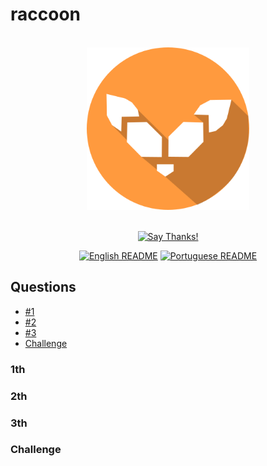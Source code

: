 # raccoon

<div align = "center">
    <br>
    <img src="./others/img/logo/logo.png" height=260>
    <br>
    <br>

[![Say Thanks!](https://img.shields.io/badge/Say%20Thanks-!-1EAEDB.svg?longCache=true&style=for-the-badge)](https://saythanks.io/to/Fazendaaa)

[![English README](https://img.shields.io/badge/Language-EN-blue.svg?longCache=true&style=for-the-badge)](./tags.md)
[![Portuguese README](https://img.shields.io/badge/Linguagem-PT-green.svg?longCache=true&style=for-the-badge)](./docs/readme/tags_pt.md)

</div>

## Questions
* [#1](./tags.md###1th)
* [#2](./tags.md###2th)
* [#3](./tags.md###3th)
* [Challenge](./tags.md###Challenge)

### 1th

### 2th

### 3th

### Challenge
